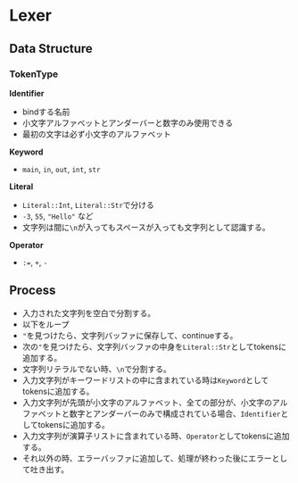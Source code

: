 # Lexer
## Data Structure
### TokenType
**Identifier**
- bindする名前
- 小文字アルファベットとアンダーバーと数字のみ使用できる
- 最初の文字は必ず小文字のアルファベット

**Keyword**
- `main`, `in`, `out`, `int`, `str`

**Literal**
- `Literal::Int`, `Literal::Str`で分ける
- `-3`, `55`, `"Hello"` など
- 文字列は間に`\n`が入ってもスペースが入っても文字列として認識する。

**Operator**
- `:=`, `+`, `-`

## Process
- 入力された文字列を空白で分割する。
- 以下をループ
- `"`を見つけたら、文字列バッファに保存して、continueする。
- 次の`"`を見つけたら、文字列バッファの中身を`Literal::Str`としてtokensに追加する。
- 文字列リテラルでない時、`\n`で分割する。
- 入力文字列がキーワードリストの中に含まれている時は`Keyword`としてtokensに追加する。
- 入力文字列が先頭が小文字のアルファベット、全ての部分が、小文字のアルファベットと数字とアンダーバーのみで構成されている場合、`Identifier`としてtokensに追加する。
- 入力文字列が演算子リストに含まれている時、`Operator`としてtokensに追加する。
- それ以外の時、エラーバッファに追加して、処理が終わった後にエラーとして吐き出す。
